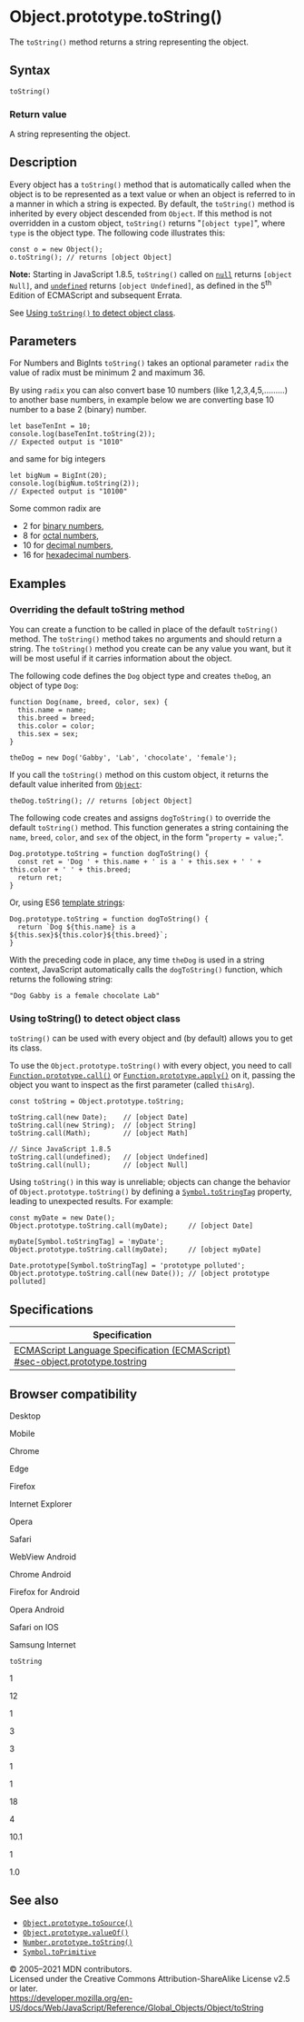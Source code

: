 Object.prototype.toString()
===========================

The `toString()` method returns a string representing the object.

Syntax
------

    toString()

### Return value

A string representing the object.

Description
-----------

Every object has a `toString()` method that is automatically called when the object is to be represented as a text value or when an object is referred to in a manner in which a string is expected. By default, the `toString()` method is inherited by every object descended from `Object`. If this method is not overridden in a custom object, `toString()` returns "`[object type]`", where `type` is the object type. The following code illustrates this:

    const o = new Object();
    o.toString(); // returns [object Object]

**Note:** Starting in JavaScript 1.8.5, `toString()` called on [`null`](../null) returns `[object Null]`, and [`undefined`](../undefined) returns `[object Undefined]`, as defined in the 5<sup>th</sup> Edition of ECMAScript and subsequent Errata.

See [Using `toString()` to detect object class](#using_tostring_to_detect_object_class).

Parameters
----------

For Numbers and BigInts `toString()` takes an optional parameter `radix` the value of radix must be minimum 2 and maximum 36.

By using `radix` you can also convert base 10 numbers (like 1,2,3,4,5,.........) to another base numbers, in example below we are converting base 10 number to a base 2 (binary) number.

    let baseTenInt = 10;
    console.log(baseTenInt.toString(2));
    // Expected output is "1010"

and same for big integers

    let bigNum = BigInt(20);
    console.log(bigNum.toString(2));
    // Expected output is "10100"

Some common radix are

-   2 for [binary numbers](https://en.wikipedia.org/wiki/Binary_number),
-   8 for [octal numbers](https://en.wikipedia.org/wiki/Octal),
-   10 for [decimal numbers](https://en.wikipedia.org/wiki/Decimal),
-   16 for [hexadecimal numbers](https://en.wikipedia.org/wiki/Hexadecimal).

Examples
--------

### Overriding the default toString method

You can create a function to be called in place of the default `toString()` method. The `toString()` method takes no arguments and should return a string. The `toString()` method you create can be any value you want, but it will be most useful if it carries information about the object.

The following code defines the `Dog` object type and creates `theDog`, an object of type `Dog`:

    function Dog(name, breed, color, sex) {
      this.name = name;
      this.breed = breed;
      this.color = color;
      this.sex = sex;
    }

    theDog = new Dog('Gabby', 'Lab', 'chocolate', 'female');

If you call the `toString()` method on this custom object, it returns the default value inherited from [`Object`](../object):

    theDog.toString(); // returns [object Object]

The following code creates and assigns `dogToString()` to override the default `toString()` method. This function generates a string containing the `name`, `breed`, `color`, and `sex` of the object, in the form "`property = value;`".

    Dog.prototype.toString = function dogToString() {
      const ret = 'Dog ' + this.name + ' is a ' + this.sex + ' ' + this.color + ' ' + this.breed;
      return ret;
    }

Or, using ES6 [template strings](../../template_literals):

    Dog.prototype.toString = function dogToString() {
      return `Dog ${this.name} is a ${this.sex}${this.color}${this.breed}`;
    }

With the preceding code in place, any time `theDog` is used in a string context, JavaScript automatically calls the `dogToString()` function, which returns the following string:

    "Dog Gabby is a female chocolate Lab"

### Using toString() to detect object class

`toString()` can be used with every object and (by default) allows you to get its class.

To use the `Object.prototype.toString()` with every object, you need to call [`Function.prototype.call()`](../function/call) or [`Function.prototype.apply()`](../function/apply) on it, passing the object you want to inspect as the first parameter (called `thisArg`).

    const toString = Object.prototype.toString;

    toString.call(new Date);    // [object Date]
    toString.call(new String);  // [object String]
    toString.call(Math);        // [object Math]

    // Since JavaScript 1.8.5
    toString.call(undefined);   // [object Undefined]
    toString.call(null);        // [object Null]

Using `toString()` in this way is unreliable; objects can change the behavior of `Object.prototype.toString()` by defining a [`Symbol.toStringTag`](../symbol/tostringtag) property, leading to unexpected results. For example:

    const myDate = new Date();
    Object.prototype.toString.call(myDate);     // [object Date]

    myDate[Symbol.toStringTag] = 'myDate';
    Object.prototype.toString.call(myDate);     // [object myDate]

    Date.prototype[Symbol.toStringTag] = 'prototype polluted';
    Object.prototype.toString.call(new Date()); // [object prototype polluted]

Specifications
--------------

<table><thead><tr class="header"><th>Specification</th></tr></thead><tbody><tr class="odd"><td><a href="https://tc39.es/ecma262/#sec-object.prototype.tostring">ECMAScript Language Specification (ECMAScript)<br />
<span class="small">#sec-object.prototype.tostring</span></a></td></tr></tbody></table>

Browser compatibility
---------------------

Desktop

Mobile

Chrome

Edge

Firefox

Internet Explorer

Opera

Safari

WebView Android

Chrome Android

Firefox for Android

Opera Android

Safari on IOS

Samsung Internet

`toString`

1

12

1

3

3

1

1

18

4

10.1

1

1.0

See also
--------

-   [`Object.prototype.toSource()`](tosource)
-   [`Object.prototype.valueOf()`](valueof)
-   [`Number.prototype.toString()`](../number/tostring)
-   [`Symbol.toPrimitive`](../symbol/toprimitive)

© 2005–2021 MDN contributors.  
Licensed under the Creative Commons Attribution-ShareAlike License v2.5 or later.  
<a href="https://developer.mozilla.org/en-US/docs/Web/JavaScript/Reference/Global_Objects/Object/toString" class="_attribution-link">https://developer.mozilla.org/en-US/docs/Web/JavaScript/Reference/Global_Objects/Object/toString</a>

